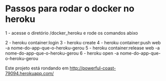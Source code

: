 # Passos para rodar o docker no heroku

1 - acesse o diretório /docker_heroku e rode os comandos abixo

2 - heroku container:login
3 - heroku create
4 - heroku container:push web -a nome-do-app-que-o-heroku-gerou
5 - heroku container:release web -a nome-do-app-que-o-heroku-gerou
6 - heroku open -a nome-do-app-que-o-heroku-gerou

Este projeto está rondando em http://powerful-coast-79094.herokuapp.com/
